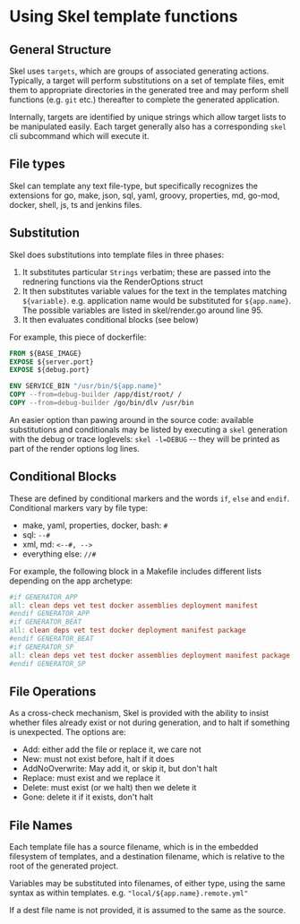 # Using Skel template functions

## General Structure

Skel uses `targets`, which are groups of associated generating actions. Typically, a target will perform substitutions on a set of template files, emit them to appropriate directories in the generated tree and may perform shell functions (e.g. `git` etc.) thereafter to complete the generated application.

Internally, targets are identified by unique strings which allow target lists to be manipulated easily. Each target generally also has a corresponding `skel` cli subcommand which will execute it.

## File types

Skel can template any text file-type, but specifically recognizes the extensions for go, make, json, sql, yaml, groovy, properties, md, go-mod, docker, shell, js, ts and jenkins files.


## Substitution

Skel does substitutions into template files in three phases:

1. It substitutes particular `Strings` verbatim; these are passed into the rednering functions via the RenderOptions struct
2. It then substitutes variable values for the text in the templates matching `${variable}`. e.g. application name would be substituted for `${app.name}`. The possible variables are listed in skel/render.go around line 95.
3. It then evaluates conditional blocks (see below) 

For example, this piece of dockerfile:

```dockerfile
FROM ${BASE_IMAGE}
EXPOSE ${server.port}
EXPOSE ${debug.port}

ENV SERVICE_BIN "/usr/bin/${app.name}"
COPY --from=debug-builder /app/dist/root/ /
COPY --from=debug-builder /go/bin/dlv /usr/bin
```

An easier option than pawing around in the source code: available substitutions and conditionals may be listed by executing a `skel` generation with the debug or trace loglevels: `skel -l=DEBUG` -- they will be printed as part of the render options log lines.


## Conditional Blocks

These are defined by conditional markers and the words `if`, `else` and `endif`. Conditional markers vary by file type:

- make, yaml, properties, docker, bash: `#`
- sql: `--#`
- xml, md: `<--#, -->`
- everything else: `//#`

For example, the following block in a Makefile includes different lists depending on the app archetype:

```makefile
#if GENERATOR_APP
all: clean deps vet test docker assemblies deployment manifest
#endif GENERATOR_APP
#if GENERATOR_BEAT
all: clean deps vet test docker deployment manifest package
#endif GENERATOR_BEAT
#if GENERATOR_SP
all: clean deps vet test docker assemblies deployment manifest package
#endif GENERATOR_SP
```

## File Operations

As a cross-check mechanism, Skel is provided with the ability to insist whether files already exist or not during generation, and to halt if something is unexpected. The options are:

- Add: either add the file or replace it, we care not
- New: must not exist before, halt if it does
- AddNoOverwrite: May add it, or skip it, but don't halt
- Replace: must exist and we replace it
- Delete: must exist (or we halt) then we delete it
- Gone: delete it if it exists, don't halt

## File Names

Each template file has a source filename, which is in the embedded filesystem of templates, and a destination filename, which is relative to the root of the generated project.

Variables may be substituted into filenames, of either type, using the same syntax as within templates. e.g. `"local/${app.name}.remote.yml"`

If a dest file name is not provided, it is assumed to the same as the source.